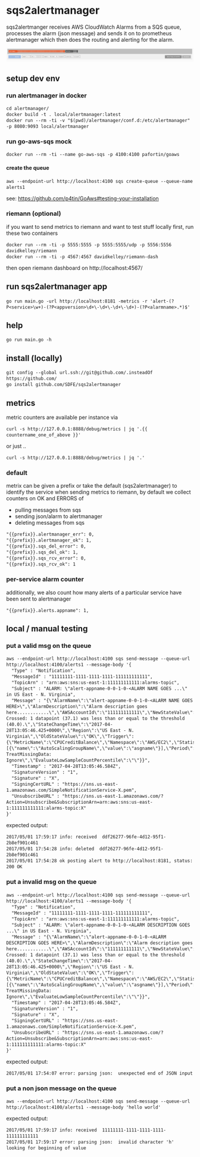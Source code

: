 # sqs2alertmanager

sqs2alertmanger receives AWS CloudWatch Alarms from a SQS queue, processes the alarm (json message) and sends it on to prometheus alertmanager which then does
the routing and alerting for the alarm.

![example_alert.png](screenshots/example_alert.png)

## setup dev env

### run alertmanager in docker

```
cd alertmanager/
docker build -t . local/alertmanager:latest
docker run --rm -ti -v "$(pwd)/alertmanager/conf.d:/etc/alertmanager" -p 8080:9093 local/alertmanager
```

### run go-aws-sqs mock

```
docker run --rm -ti --name go-aws-sqs -p 4100:4100 pafortin/goaws
```

#### create the queue

```
aws --endpoint-url http://localhost:4100 sqs create-queue --queue-name alerts1
```

see: https://github.com/p4tin/GoAws#testing-your-installation

### riemann (optional)

if you want to send metrics to riemann and want to test stuff locally first, run these two containers

```
docker run --rm -ti -p 5555:5555 -p 5555:5555/udp -p 5556:5556 davidkelley/riemann
docker run --rm -ti -p 4567:4567 davidkelley/riemann-dash
```

then open riemann dashboard on http://localhost:4567/


## run sqs2alertmanager app

```
go run main.go -url http://localhost:8181 -metrics -r 'alert-(?P<service>\w+)-(?P<appversion>\d+\-\d+\-\d+\-\d+)-(?P<alarmname>.*)$'
```

## help

```
go run main.go -h
```

## install (locally)

```
git config --global url.ssh://git@github.com/.insteadOf https://github.com/
go install github.com/SDFE/sqs2alertmanager
```

## metrics

metric counters are available per instance via

```
curl -s http://127.0.0.1:8888/debug/metrics | jq '.{{ countername_one_of_above }}'
```

or just ..

```
curl -s http://127.0.0.1:8888/debug/metrics | jq '.'
```

### default

metrix can be given a prefix or take the default (sqs2alertmanager) to identify the service when sending metrics to riemann, by default we collect counters on OK and ERRORS of
- pulling messages from sqs
- sending json/alarm to alertmanager
- deleting messages from sqs

```
"{{prefix}}.alertmanager_err": 0,
"{{prefix}}.alertmanager_ok": 1,
"{{prefix}}.sqs_del_error": 0,
"{{prefix}}.sqs_del_ok": 1,
"{{prefix}}.sqs_rcv_error": 0,
"{{prefix}}.sqs_rcv_ok": 1
```

### per-service alarm counter

additionally, we also count how many alerts of a particular service have been sent to alertmanager

```
"{{prefix}}.alerts.appname": 1,
```

## local / manual testing

### put a valid msg on the queue

```
aws --endpoint-url http://localhost:4100 sqs send-message --queue-url http://localhost:4100/alerts1 --message-body '{
  "Type" : "Notification",
  "MessageId" : "11111111-1111-1111-1111-111111111111",
  "TopicArn" : "arn:aws:sns:us-east-1:111111111111:alarms-topic",
  "Subject" : "ALARM: \"alert-appname-0-0-1-0-<ALARM NAME GOES ...\" in US East - N. Virginia",
  "Message" : "{\"AlarmName\":\"alert-appname-0-0-1-0-<ALARM NAME GOES HERE>\",\"AlarmDescription\":\"Alarm description goes here............\",\"AWSAccountId\":\"111111111111\",\"NewStateValue\":\"ALARM\",\"NewStateReason\":\"Threshold Crossed: 1 datapoint (37.1) was less than or equal to the threshold (40.0).\",\"StateChangeTime\":\"2017-04-28T13:05:46.425+0000\",\"Region\":\"US East - N. Virginia\",\"OldStateValue\":\"OK\",\"Trigger\":{\"MetricName\":\"CPUCreditBalance\",\"Namespace\":\"AWS/EC2\",\"StatisticType\":\"Statistic\",\"Statistic\":\"SUM\",\"Unit\":null,\"Dimensions\":[{\"name\":\"AutoScalingGroupName\",\"value\":\"asgname\"}],\"Period\":60,\"EvaluationPeriods\":1,\"ComparisonOperator\":\"LessThanOrEqualToThreshold\",\"Threshold\":40.0,\"TreatMissingData\":\"- TreatMissingData: Ignore\",\"EvaluateLowSampleCountPercentile\":\"\"}}",
  "Timestamp" : "2017-04-28T13:05:46.584Z",
  "SignatureVersion" : "1",
  "Signature" : "X",
  "SigningCertURL" : "https://sns.us-east-1.amazonaws.com/SimpleNotificationService-X.pem",
  "UnsubscribeURL" : "https://sns.us-east-1.amazonaws.com/?Action=Unsubscribe&SubscriptionArn=arn:aws:sns:us-east-1:111111111111:alarms-topic:X"
}'
```

expected output:

```
2017/05/01 17:59:17 info: received  ddf26277-96fe-4d12-95f1-2b8ef901c461
2017/05/01 17:54:28 info: deleted  ddf26277-96fe-4d12-95f1-2b8ef901c461
2017/05/01 17:54:28 ok posting alert to http://localhost:8181, status: 200 OK
```

### put a invalid msg on the queue

```
aws --endpoint-url http://localhost:4100 sqs send-message --queue-url http://localhost:4100/alerts1 --message-body '{
  "Type" : "Notification",
  "MessageId" : "11111111-1111-1111-1111-111111111111",
  "TopicArn" : "arn:aws:sns:us-east-1:111111111111:alarms-topic",
  "Subject" : "ALARM: \"alert-appname-0-0-1-0-<ALARM DESCRIPTION GOES ...\" in US East - N. Virginia",
  "Message" : "{\"AlarmName\":\"alert-appname-0-0-1-0-<ALARM DESCRIPTION GOES HERE>\",\"AlarmDescription\":\"Alarm description goes here............\",\"AWSAccountId\":\"111111111111\",\"NewStateValue\":\"ALARM\",\"NewStateReason\":\"Threshold Crossed: 1 datapoint (37.1) was less than or equal to the threshold (40.0).\",\"StateChangeTime\":\"2017-04-28T13:05:46.425+0000\",\"Region\":\"US East - N. Virginia\",\"OldStateValue\":\"OK\",\"Trigger\":{\"MetricName\":\"CPUCreditBalance\",\"Namespace\":\"AWS/EC2\",\"StatisticType\":\"Statistic\",\"Statistic\":\"SUM\",\"Unit\":null,\"Dimensions\":[{\"name\":\"AutoScalingGroupName\",\"value\":\"asgname\"}],\"Period\":60,\"EvaluationPeriods\":1,\"ComparisonOperator\":\"LessThanOrEqualToThreshold\",\"Threshold\":40.0,\"TreatMissingData\":\"- TreatMissingData: Ignore\",\"EvaluateLowSampleCountPercentile\":\"\"}}",
  "Timestamp" : "2017-04-28T13:05:46.584Z",
  "SignatureVersion" : "1",
  "Signature" : "X",
  "SigningCertURL" : "https://sns.us-east-1.amazonaws.com/SimpleNotificationService-X.pem",
  "UnsubscribeURL" : "https://sns.us-east-1.amazonaws.com/?Action=Unsubscribe&SubscriptionArn=arn:aws:sns:us-east-1:111111111111:alarms-topic:X"
}'
```

expected output:

```
2017/05/01 17:54:07 error: parsing json:  unexpected end of JSON input
```

### put a non json message on the queue

```
aws --endpoint-url http://localhost:4100 sqs send-message --queue-url http://localhost:4100/alerts1 --message-body 'hello world'
```

expected output:

```
2017/05/01 17:59:17 info: received  11111111-1111-1111-1111-111111111111
2017/05/01 17:59:17 error: parsing json:  invalid character 'h' looking for beginning of value
```